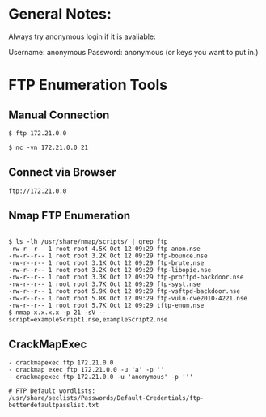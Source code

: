 # General Notes: 
Always try anonymous login if it is avaliable: 

Username: anonymous
Password: anonymous (or keys you want to put in.)

# FTP Enumeration Tools
## Manual Connection
```
$ ftp 172.21.0.0
```
```
$ nc -vn 172.21.0.0 21
```
## Connect via Browser
```
ftp://172.21.0.0
```

## Nmap FTP Enumeration
```

$ ls -lh /usr/share/nmap/scripts/ | grep ftp
-rw-r--r-- 1 root root 4.5K Oct 12 09:29 ftp-anon.nse
-rw-r--r-- 1 root root 3.2K Oct 12 09:29 ftp-bounce.nse
-rw-r--r-- 1 root root 3.1K Oct 12 09:29 ftp-brute.nse
-rw-r--r-- 1 root root 3.2K Oct 12 09:29 ftp-libopie.nse
-rw-r--r-- 1 root root 3.3K Oct 12 09:29 ftp-proftpd-backdoor.nse
-rw-r--r-- 1 root root 3.7K Oct 12 09:29 ftp-syst.nse
-rw-r--r-- 1 root root 5.9K Oct 12 09:29 ftp-vsftpd-backdoor.nse
-rw-r--r-- 1 root root 5.8K Oct 12 09:29 ftp-vuln-cve2010-4221.nse
-rw-r--r-- 1 root root 5.7K Oct 12 09:29 tftp-enum.nse
$ nmap x.x.x.x -p 21 -sV --script=exampleScript1.nse,exampleScript2.nse
```

## CrackMapExec

```
- crackmapexec ftp 172.21.0.0
- crackmap exec ftp 172.21.0.0 -u 'a' -p ''
- crackmapexec ftp 172.21.0.0 -u 'anonymous' -p '''

# FTP Default wordlists: 
/usr/share/seclists/Passwords/Default-Credentials/ftp-betterdefaultpasslist.txt

```
